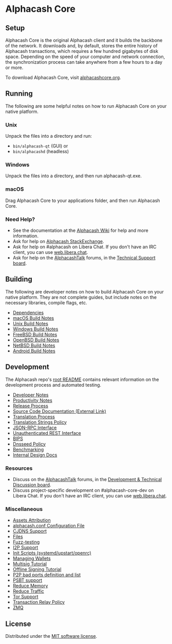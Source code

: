 Alphacash Core
=============

Setup
---------------------
Alphacash Core is the original Alphacash client and it builds the backbone of the network. It downloads and, by default, stores the entire history of Alphacash transactions, which requires a few hundred gigabytes of disk space. Depending on the speed of your computer and network connection, the synchronization process can take anywhere from a few hours to a day or more.

To download Alphacash Core, visit [alphacashcore.org](https://alphacashcore.org/en/download/).

Running
---------------------
The following are some helpful notes on how to run Alphacash Core on your native platform.

### Unix

Unpack the files into a directory and run:

- `bin/alphacash-qt` (GUI) or
- `bin/alphacashd` (headless)

### Windows

Unpack the files into a directory, and then run alphacash-qt.exe.

### macOS

Drag Alphacash Core to your applications folder, and then run Alphacash Core.

### Need Help?

* See the documentation at the [Alphacash Wiki](https://en.alphacash.it/wiki/Main_Page)
for help and more information.
* Ask for help on [Alphacash StackExchange](https://alphacash.stackexchange.com).
* Ask for help on #alphacash on Libera Chat. If you don't have an IRC client, you can use [web.libera.chat](https://web.libera.chat/#alphacash).
* Ask for help on the [AlphacashTalk](https://alphacashtalk.org/) forums, in the [Technical Support board](https://alphacashtalk.org/index.php?board=4.0).

Building
---------------------
The following are developer notes on how to build Alphacash Core on your native platform. They are not complete guides, but include notes on the necessary libraries, compile flags, etc.

- [Dependencies](dependencies.md)
- [macOS Build Notes](build-osx.md)
- [Unix Build Notes](build-unix.md)
- [Windows Build Notes](build-windows.md)
- [FreeBSD Build Notes](build-freebsd.md)
- [OpenBSD Build Notes](build-openbsd.md)
- [NetBSD Build Notes](build-netbsd.md)
- [Android Build Notes](build-android.md)

Development
---------------------
The Alphacash repo's [root README](/README.md) contains relevant information on the development process and automated testing.

- [Developer Notes](developer-notes.md)
- [Productivity Notes](productivity.md)
- [Release Process](release-process.md)
- [Source Code Documentation (External Link)](https://doxygen.alphacashcore.org/)
- [Translation Process](translation_process.md)
- [Translation Strings Policy](translation_strings_policy.md)
- [JSON-RPC Interface](JSON-RPC-interface.md)
- [Unauthenticated REST Interface](REST-interface.md)
- [BIPS](bips.md)
- [Dnsseed Policy](dnsseed-policy.md)
- [Benchmarking](benchmarking.md)
- [Internal Design Docs](design/)

### Resources
* Discuss on the [AlphacashTalk](https://alphacashtalk.org/) forums, in the [Development & Technical Discussion board](https://alphacashtalk.org/index.php?board=6.0).
* Discuss project-specific development on #alphacash-core-dev on Libera Chat. If you don't have an IRC client, you can use [web.libera.chat](https://web.libera.chat/#alphacash-core-dev).

### Miscellaneous
- [Assets Attribution](assets-attribution.md)
- [alphacash.conf Configuration File](alphacash-conf.md)
- [CJDNS Support](cjdns.md)
- [Files](files.md)
- [Fuzz-testing](fuzzing.md)
- [I2P Support](i2p.md)
- [Init Scripts (systemd/upstart/openrc)](init.md)
- [Managing Wallets](managing-wallets.md)
- [Multisig Tutorial](multisig-tutorial.md)
- [Offline Signing Tutorial](offline-signing-tutorial.md)
- [P2P bad ports definition and list](p2p-bad-ports.md)
- [PSBT support](psbt.md)
- [Reduce Memory](reduce-memory.md)
- [Reduce Traffic](reduce-traffic.md)
- [Tor Support](tor.md)
- [Transaction Relay Policy](policy/README.md)
- [ZMQ](zmq.md)

License
---------------------
Distributed under the [MIT software license](/COPYING).
